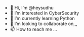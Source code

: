 - 👋 Hi, I’m @heysudhu
- 👀 I’m interested in CyberSecurity
- 🌱 I’m currently learning Python
- 💞️ I’m looking to collaborate on,,,
- 📫 How to reach me ...

<!---
wtfsudhu/wtfsudhu is a ✨ special ✨ repository because its `README.md` (this file) appears on your GitHub profile.
You can click the Preview link to take a look at your changes.
--->
